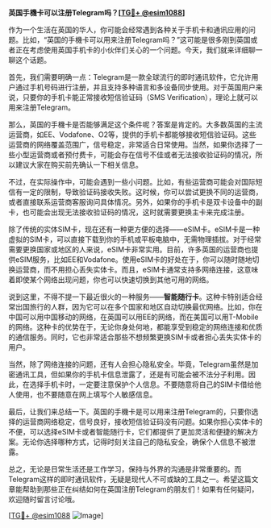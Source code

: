 **英国手機卡可以注册Telegram吗？[[TG💪+ @esim1088](https://t.me/s/esim1088)]**

作为一个生活在英国的华人，你可能会经常遇到各种关于手机卡和通讯应用的问题。比如，“英国的手機卡可以用来注册Telegram吗？”这可能是很多刚到英国或者正在考虑使用英国手机卡的小伙伴们关心的一个问题。今天，我们就来详细聊一聊这个话题。

首先，我们需要明确一点：Telegram是一款全球流行的即时通讯软件，它允许用户通过手机号码进行注册，并且支持多种语言和多设备同步使用。对于英国用户来说，只要你的手机卡能正常接收短信验证码（SMS Verification），理论上就可以用来注册Telegram。

那么，英国的手機卡是否能够满足这个条件呢？答案是肯定的。大多数英国的主流运营商，如EE、Vodafone、O2等，提供的手机卡都能够接收短信验证码。这些运营商的网络覆盖范围广，信号稳定，非常适合日常使用。当然，如果你选择了一些小型运营商或者预付费卡，可能会存在信号不佳或者无法接收验证码的情况，所以建议大家在购买前先确认一下相关信息。

不过，在实际操作中，可能会遇到一些小问题。比如，有些运营商可能会对国际短信有一定的限制，导致验证码接收失败。这时候，你可以尝试更换不同的运营商，或者直接联系运营商客服询问具体情况。另外，如果你的手机卡是双卡设备中的副卡，也可能会出现无法接收验证码的情况，这时就需要更换主卡来完成注册。

除了传统的实体SIM卡，现在还有一种更方便的选择——eSIM卡。eSIM卡是一种虚拟的SIM卡，可以直接下载到你的手机或平板电脑中，无需物理插拔。对于经常需要更换国家或地区的人来说，eSIM卡非常实用。目前，许多英国的运营商也提供eSIM服务，比如EE和Vodafone。使用eSIM卡的好处在于，你可以随时随地切换运营商，而不用担心丢失实体卡。而且，eSIM卡通常支持多网络连接，这意味着即使某个网络出现问题，你也可以快速切换到其他可用的网络。

说到这里，不得不提一下最近很火的一种服务——**智能随行卡**。这种卡特别适合经常出国旅行的人群，因为它可以在多个国家和地区自动切换最优网络。比如，你在中国可以用中国移动的网络，在英国可以用EE的网络，而在美国可以用T-Mobile的网络。这种卡的优势在于，无论你身处何地，都能享受到稳定的网络连接和优质的通信服务。同时，它也非常适合那些不想频繁更换SIM卡或者担心丢失实体卡的用户。

当然，除了网络连接的问题，还有人会担心隐私安全。毕竟，Telegram虽然是加密通讯工具，但如果你的手机卡信息泄露了，还是有可能会被不法分子利用。因此，在选择手机卡时，一定要注意保护个人信息。不要随意将自己的SIM卡借给他人使用，也不要随意在网上填写个人敏感信息。

最后，让我们来总结一下。英国的手機卡是可以用来注册Telegram的，只要你选择的运营商网络稳定，信号良好，接收短信验证码没有问题。如果你担心实体卡的不便，可以选择eSIM卡或者智能随行卡，它们都提供了更加灵活和便捷的解决方案。无论你选择哪种方式，记得时刻关注自己的隐私安全，确保个人信息不被泄露。

总之，无论是日常生活还是工作学习，保持与外界的沟通是非常重要的。而Telegram这样的即时通讯软件，无疑是现代人不可或缺的工具之一。希望这篇文章能帮助到那些正在纠结如何在英国注册Telegram的朋友们！如果有任何疑问，欢迎随时留言讨论哦。

[[TG💪+ @esim1088](https://t.me/s/esim1088) ![Image](https://i.postimg.cc/4NQfJmqS/Snipaste-2025-05-13-00-14-12.png)]